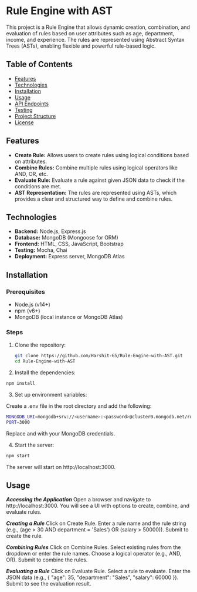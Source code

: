 # Rule Engine with AST

This project is a Rule Engine that allows dynamic creation, combination, and evaluation of rules based on user attributes such as age, department, income, and experience. The rules are represented using Abstract Syntax Trees (ASTs), enabling flexible and powerful rule-based logic.

## Table of Contents

- [Features](#features)
- [Technologies](#technologies)
- [Installation](#installation)
- [Usage](#usage)
- [API Endpoints](#api-endpoints)
- [Testing](#testing)
- [Project Structure](#project-structure)
- [License](#license)

## Features

- **Create Rule:** Allows users to create rules using logical conditions based on attributes.
- **Combine Rules:** Combine multiple rules using logical operators like AND, OR, etc.
- **Evaluate Rule:** Evaluate a rule against given JSON data to check if the conditions are met.
- **AST Representation:** The rules are represented using ASTs, which provides a clear and structured way to define and combine rules.

## Technologies

- **Backend:** Node.js, Express.js
- **Database:** MongoDB (Mongoose for ORM)
- **Frontend:** HTML, CSS, JavaScript, Bootstrap
- **Testing:** Mocha, Chai
- **Deployment:** Express server, MongoDB Atlas

## Installation

### Prerequisites

- Node.js (v14+)
- npm (v6+)
- MongoDB (local instance or MongoDB Atlas)

### Steps

1. Clone the repository:

   ```bash
   git clone https://github.com/Harshit-65/Rule-Engine-with-AST.git
   cd Rule-Engine-with-AST

2. Install the dependencies:

```bash
npm install
```

3. Set up environment variables:

Create a .env file in the root directory and add the following:
```bash
MONGODB_URI=mongodb+srv://<username>:<password>@cluster0.mongodb.net/rule-engine?retryWrites=true&w=majority
PORT=3000
```
Replace <username> and <password> with your MongoDB credentials.

4. Start the server:

```bash
npm start
```
The server will start on http://localhost:3000.


## Usage

***Accessing the Application***
Open a browser and navigate to http://localhost:3000.
You will see a UI with options to create, combine, and evaluate rules.

***Creating a Rule***
Click on Create Rule.
Enter a rule name and the rule string (e.g., (age > 30 AND department = 'Sales') OR (salary > 50000)).
Submit to create the rule.

***Combining Rules***
Click on Combine Rules.
Select existing rules from the dropdown or enter the rule names.
Choose a logical operator (e.g., AND, OR).
Submit to combine the rules.

***Evaluating a Rule***
Click on Evaluate Rule.
Select a rule to evaluate.
Enter the JSON data (e.g., { "age": 35, "department": "Sales", "salary": 60000 }).
Submit to see the evaluation result.


